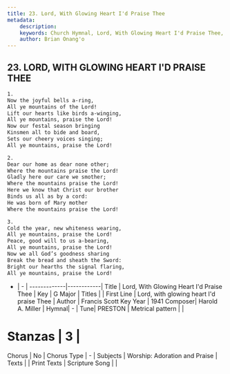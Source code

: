 ```yaml
---
title: 23. Lord, With Glowing Heart I'd Praise Thee
metadata:
    description: 
    keywords: Church Hymnal, Lord, With Glowing Heart I'd Praise Thee, Lord, with glowing heart I&#039;d praise Thee, 
    author: Brian Onang'o
---
```



## 23. LORD, WITH GLOWING HEART I'D PRAISE THEE

```txt
1.
Now the joyful bells a-ring,
All ye mountains of the Lord!
Lift our hearts like birds a-winging,
All ye mountains, praise the Lord!
Now our festal season bringing
Kinsmen all to bide and board,
Sets our cheery voices singing;
All ye mountains, praise the Lord!

2.
Dear our home as dear none other;
Where the mountains praise the Lord!
Gladly here our care we smother;
Where the mountains praise the Lord!
Here we know that Christ our brother
Binds us all as by a cord:
He was born of Mary mother
Where the mountains praise the Lord!

3.
Cold the year, new whiteness wearing,
All ye mountains, praise the Lord!
Peace, good will to us a-bearing,
All ye mountains, praise the Lord!
Now we all God’s goodness sharing
Break the bread and sheath the Sword:
Bright our hearths the signal flaring,
All ye mountains, praise the Lord!
```

- |   -  |
-------------|------------|
Title | Lord, With Glowing Heart I'd Praise Thee |
Key | G Major |
Titles |  |
First Line | Lord, with glowing heart I&#039;d praise Thee |
Author | Francis Scott Key
Year | 1941
Composer| Harold A. Miller |
Hymnal|  - |
Tune| PRESTON |
Metrical pattern | |
# Stanzas | 3 |
Chorus | No |
Chorus Type | - |
Subjects | Worship: Adoration and Praise |
Texts |  |
Print Texts | 
Scripture Song |  |
  
